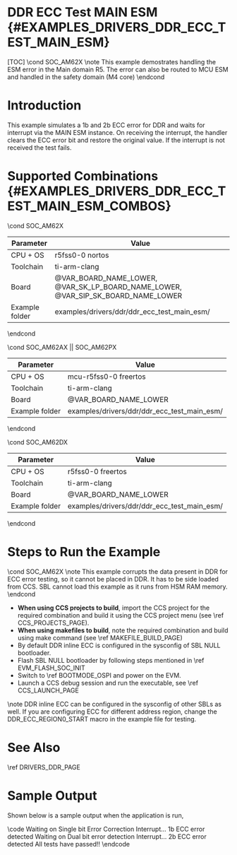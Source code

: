 # DDR ECC Test MAIN ESM {#EXAMPLES_DRIVERS_DDR_ECC_TEST_MAIN_ESM}

[TOC]
\cond SOC_AM62X
\note This example demostrates handling the ESM error in the Main domain R5.
The error can also be routed to MCU ESM and handled in the safety domain (M4 core)
\endcond

# Introduction

This example simulates a 1b and 2b ECC error for DDR and waits for interrupt via the MAIN ESM instance.
On receiving the interrupt, the handler clears the ECC error bit and restore the original value.
If the interrupt is not received the test fails.

# Supported Combinations {#EXAMPLES_DRIVERS_DDR_ECC_TEST_MAIN_ESM_COMBOS}

\cond SOC_AM62X

 Parameter      | Value
 ---------------|-----------
 CPU + OS       | r5fss0-0 nortos
 Toolchain      | ti-arm-clang
 Board          | @VAR_BOARD_NAME_LOWER, @VAR_SK_LP_BOARD_NAME_LOWER, @VAR_SIP_SK_BOARD_NAME_LOWER
 Example folder | examples/drivers/ddr/ddr_ecc_test_main_esm/

\endcond

\cond SOC_AM62AX || SOC_AM62PX

 Parameter      | Value
 ---------------|-----------
 CPU + OS       | mcu-r5fss0-0 freertos
 Toolchain      | ti-arm-clang
 Board          | @VAR_BOARD_NAME_LOWER
 Example folder | examples/drivers/ddr/ddr_ecc_test_main_esm/

\endcond

\cond SOC_AM62DX

 Parameter      | Value
 ---------------|-----------
 CPU + OS       | r5fss0-0 freertos
 Toolchain      | ti-arm-clang
 Board          | @VAR_BOARD_NAME_LOWER
 Example folder | examples/drivers/ddr/ddr_ecc_test_main_esm/

\endcond

# Steps to Run the Example

\cond SOC_AM62X
\note This example corrupts the data present in DDR for ECC error testing, so it cannot be placed in DDR.
It has to be side loaded from CCS. SBL cannot load this example as it runs from HSM RAM memory.
\endcond

- **When using CCS projects to build**, import the CCS project for the required combination
  and build it using the CCS project menu (see \ref CCS_PROJECTS_PAGE).
- **When using makefiles to build**, note the required combination and build using
  make command (see \ref MAKEFILE_BUILD_PAGE)
- By default DDR inline ECC is configured in the sysconfig of SBL NULL bootloader.
- Flash SBL NULL bootloader by following steps mentioned in \ref EVM_FLASH_SOC_INIT
- Switch to \ref BOOTMODE_OSPI and power on the EVM.
- Launch a CCS debug session and run the executable, see \ref CCS_LAUNCH_PAGE

\note DDR inline ECC can be configured in the sysconfig of other SBLs as well. If you are configuring ECC for different
address region, change the DDR_ECC_REGION0_START macro in the example file for testing.


# See Also

\ref DRIVERS_DDR_PAGE

# Sample Output

Shown below is a sample output when the application is run,

\code
Waiting on Single bit Error Correction Interrupt...
1b ECC error detected
Waiting on Dual bit error detection Interrupt...
2b ECC error detected
All tests have passed!!
\endcode
